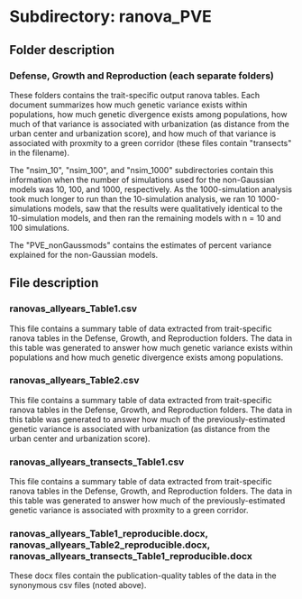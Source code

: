 # Subdirectory: ranova_PVE

## Folder description

### Defense, Growth and Reproduction (each separate folders)

These folders contains the trait-specific output ranova tables. Each document summarizes how much genetic variance exists within populations, how much genetic divergence exists among populations, how much of that variance is associated with urbanization (as distance from the urban center and urbanization score), and how much of that variance is associated with proxmity to a green corridor (these files contain "transects" in the filename).

The "nsim_10", "nsim_100", and "nsim_1000" subdirectories contain this information when the number of simulations used for the non-Gaussian models was 10, 100, and 1000, respectively. As the 1000-simulation analysis took much longer to run than the 10-simulation analysis, we ran 10 1000-simulations models, saw that the results were qualitatively identical to the 10-simulation models, and then ran the remaining models with n = 10 and 100 simulations.

The "PVE_nonGaussmods" contains the estimates of percent variance explained for the non-Gaussian models.

## File description

### ranovas_allyears_Table1.csv

This file contains a summary table of data extracted from trait-specific ranova tables in the Defense, Growth, and Reproduction folders. The data in this table was generated to answer how much genetic variance exists within populations and how much genetic divergence exists among populations.

### ranovas_allyears_Table2.csv

This file contains a summary table of data extracted from trait-specific ranova tables in the Defense, Growth, and Reproduction folders. The data in this table was generated to answer how much of the previously-estimated genetic variance is associated with urbanization (as distance from the urban center and urbanization score).

### ranovas_allyears_transects_Table1.csv

This file contains a summary table of data extracted from trait-specific ranova tables in the Defense, Growth, and Reproduction folders. The data in this table was generated to answer how much of the previously-estimated genetic variance is associated with proxmity to a green corridor.

### ranovas_allyears_Table1_reproducible.docx, ranovas_allyears_Table2_reproducible.docx, ranovas_allyears_transects_Table1_reproducible.docx

These docx files contain the publication-quality tables of the data in the synonymous csv files (noted above).
